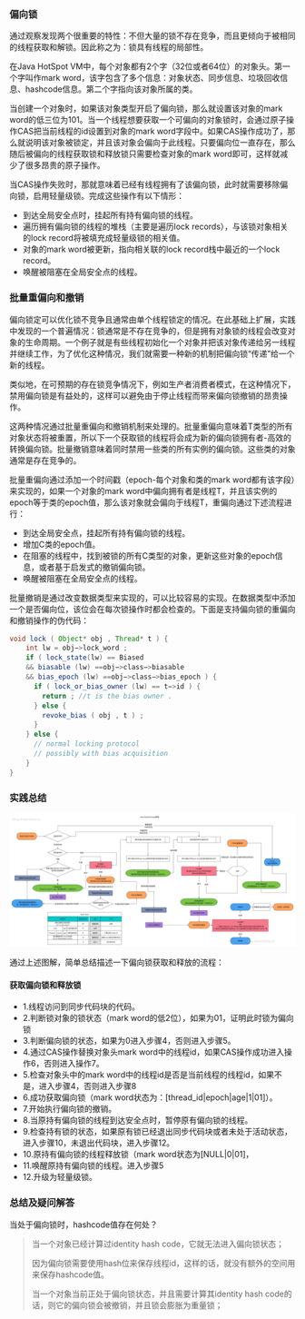 ### 偏向锁
通过观察发现两个很重要的特性：不但大量的锁不存在竞争，而且更倾向于被相同的线程获取和解锁。因此称之为：锁具有线程的局部性。

在Java HotSpot VM中，每个对象都有2个字（32位或者64位）的对象头。第一个字叫作mark word，该字包含了多个信息：对象状态、同步信息、垃圾回收信息、hashcode信息。第二个字指向该对象所属的类。

当创建一个对象时，如果该对象类型开启了偏向锁，那么就设置该对象的mark word的低三位为101。当一个线程想要获取一个可偏向的对象锁时，会通过原子操作CAS把当前线程的id设置到对象的mark word字段中。如果CAS操作成功了，那么就说明该对象被锁定，并且该对象会偏向于此线程。只要偏向位一直存在，那么随后被偏向的线程获取锁和释放锁只需要检查对象的mark word即可，这样就减少了很多昂贵的原子操作。

当CAS操作失败时，那就意味着已经有线程拥有了该偏向锁，此时就需要移除偏向锁，启用轻量级锁。完成这些操作有以下情形：

* 到达全局安全点时，挂起所有持有偏向锁的线程。
* 遍历拥有偏向锁的线程的堆栈（主要是遍历lock records），与该锁对象相关的lock record将被填充成轻量级锁的相关值。
* 对象的mark word被更新，指向相关联的lock record栈中最近的一个lock record。
* 唤醒被阻塞在全局安全点的线程。

### 批量重偏向和撤销
偏向锁定可以优化锁不竞争且通常由单个线程锁定的情况。在此基础上扩展，实践中发现的一个普遍情况：锁通常是不存在竞争的，但是拥有对象锁的线程会改变对象的生命周期。一个例子就是有些线程初始化一个对象并把该对象传递给另一线程并继续工作，为了优化这种情况，我们就需要一种新的机制把偏向锁“传递”给一个新的线程。

类似地，在可预期的存在锁竞争情况下，例如生产者消费者模式，在这种情况下，禁用偏向锁是有益处的，这样可以避免由于停止线程而带来偏向锁撤销的昂贵操作。

这两种情况通过批量重偏向和撤销机制来处理的。批量重偏向意味着T类型的所有对象状态将被重置，所以下一个获取锁的线程将会成为新的偏向锁拥有者-高效的转换偏向锁。批量撤销意味着同时禁用一些类的所有实例的偏向锁。这些类的对象通常是存在竞争的。

批量重偏向通过添加一个时间戳（epoch-每个对象和类的mark word都有该字段）来实现的，如果一个对象的mark word中偏向拥有者是线程T，并且该实例的epoch等于类的epoch值，那么该对象就会偏向于线程T，重偏向通过下述流程进行：

* 到达全局安全点，挂起所有持有偏向锁的线程。
* 增加C类的epoch值。
* 在阻塞的线程中，找到被锁的所有C类型的对象，更新这些对象的epoch信息，或者基于启发式的撤销偏向锁。
* 唤醒被阻塞在全局安全点的线程。

批量撤销是通过改变数据类型来实现的，可以比较容易的实现。在数据类型中添加一个是否偏向位，该位会在每次锁操作时都会检查的。下面是支持偏向锁的重偏向和撤销操作的伪代码：
```java
void lock ( Object* obj , Thread* t ) {
    int lw = obj−>lock_word ;
    if ( lock_state(lw) == Biased
    && biasable (lw) ==obj−>class−>biasable
    && bias_epoch (lw) ==obj−>class−>bias_epoch ) {
      if ( lock_or_bias_owner (lw) == t−>id ) {
        return ; //t is the bias owner .
      } else {
        revoke_bias ( obj , t ) ;
      }
    } else {
      // normal locking protocol
      // possibly with bias acquisition
    }
}
```
### 实践总结
![](1.2.4/1.jpg)

通过上述图解，简单总结描述一下偏向锁获取和释放的流程：
#### 获取偏向锁和释放锁

* 1.线程访问到同步代码块的代码。
* 2.判断锁对象的锁状态（mark word的低2位），如果为01，证明此时锁为偏向锁
* 3.判断偏向锁的状态，如果为0进入步骤4，否则进入步骤5。
* 4.通过CAS操作替换对象头mark word中的线程id，如果CAS操作成功进入操作6，否则进入操作7。
* 5.检查对象头中的mark word中的线程id是否是当前线程的线程id，如果不是，进入步骤4，否则进入步骤8
* 6.成功获取偏向锁（mark word状态为：[thread_id|epoch|age|1|01]）。
* 7.开始执行偏向锁的撤销。
* 8.当原持有偏向锁的线程到达安全点时，暂停原有偏向锁的线程。
* 9.检查持有锁的状态，如果原有锁已经退出同步代码块或者未处于活动状态，进入步骤10，未退出代码块，进入步骤12。
* 10.原持有偏向锁的线程释放锁（mark word状态为[NULL|0|01]，
* 11.唤醒原持有偏向锁的线程。进入步骤5
* 12.升级为轻量级锁。

### 总结及疑问解答
当处于偏向锁时，hashcode值存在何处？

> 当一个对象已经计算过identity hash code，它就无法进入偏向锁状态；
> 
> 因为偏向锁需要使用hash位来保存线程id，这样的话，就没有额外的空间用来保存hashcode值。
> 
> 当一个对象当前正处于偏向锁状态，并且需要计算其identity hash code的话，则它的偏向锁会被撤销，并且锁会膨胀为重量锁；

